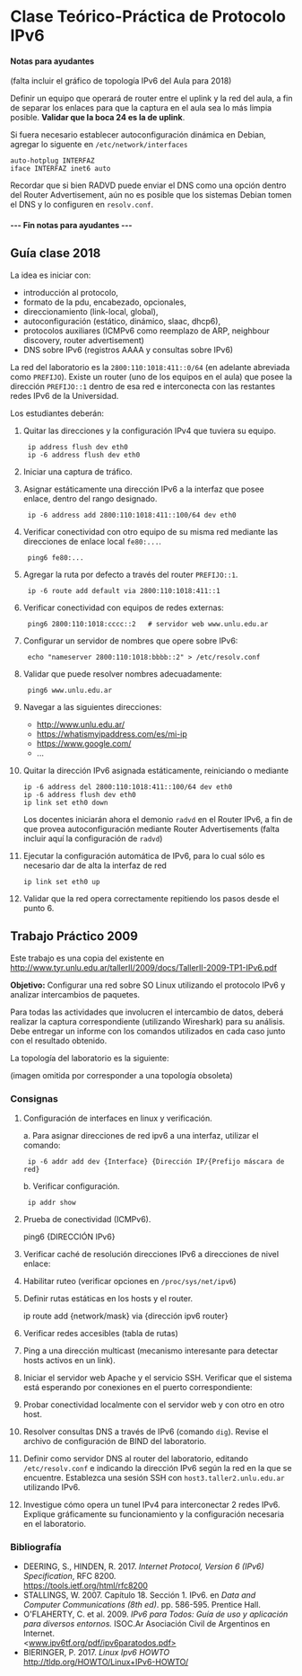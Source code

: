 Clase Teórico-Práctica de Protocolo IPv6
========================================

#### Notas para ayudantes

(falta incluir el gráfico de topología IPv6 del Aula para 2018)

Definir un equipo que operará de router entre el uplink y la red del aula, a fin de separar los enlaces para que la captura en el aula sea lo más limpia posible. **Validar que la boca 24 es la de uplink**.

Si fuera necesario establecer autoconfiguración dinámica en Debian, agregar lo siguente en `/etc/network/interfaces`

    auto-hotplug INTERFAZ
    iface INTERFAZ inet6 auto

Recordar que si bien RADVD puede enviar el DNS como una opción dentro del Router Advertisement, aún no es posible que los sistemas Debian tomen el DNS y lo configuren en `resolv.conf`.

#### --- Fin notas para ayudantes ---


Guía clase 2018
---------------

La idea es iniciar con:

- introducción al protocolo,
- formato de la pdu, encabezado, opcionales,
- direccionamiento (link-local, global),
- autoconfiguración (estático, dinámico, slaac, dhcp6),
- protocolos auxiliares (ICMPv6 como reemplazo de ARP, neighbour discovery, router advertisement)
- DNS sobre IPv6 (registros AAAA y consultas sobre IPv6)

La red del laboratorio es la `2800:110:1018:411::0/64` (en adelante abreviada como `PREFIJO`). Existe un router (uno de los equipos en el aula) que posee la dirección `PREFIJO::1` dentro de esa red e interconecta con las restantes redes IPv6 de la Universidad.

Los estudiantes deberán:

1. Quitar las direcciones y la configuración IPv4 que tuviera su equipo.

        ip address flush dev eth0
        ip -6 address flush dev eth0

2. Iniciar una captura de tráfico.

3. Asignar estáticamente una dirección IPv6 a la interfaz que posee enlace, dentro del rango designado.

        ip -6 address add 2800:110:1018:411::100/64 dev eth0

4. Verificar conectividad con otro equipo de su misma red mediante las direcciones de enlace local `fe80:...`.

        ping6 fe80:...

5. Agregar la ruta por defecto a través del router `PREFIJO::1`.

        ip -6 route add default via 2800:110:1018:411::1

6. Verificar conectividad con equipos de redes externas:

        ping6 2800:110:1018:cccc::2   # servidor web www.unlu.edu.ar

7. Configurar un servidor de nombres que opere sobre IPv6:

        echo "nameserver 2800:110:1018:bbbb::2" > /etc/resolv.conf

8. Validar que puede resolver nombres adecuadamente:

        ping6 www.unlu.edu.ar

9. Navegar a las siguientes direcciones:

    - <http://www.unlu.edu.ar/>
    - <https://whatismyipaddress.com/es/mi-ip>
    - <https://www.google.com/>
    - ...

10. Quitar la dirección IPv6 asignada estáticamente, reiniciando o mediante

        ip -6 address del 2800:110:1018:411::100/64 dev eth0
        ip -6 address flush dev eth0
        ip link set eth0 down

    Los docentes iniciarán ahora el demonio `radvd` en el Router IPv6, a fin de que provea autoconfiguración mediante Router Advertisements (falta incluir aquí la configuración de `radvd`)

11. Ejecutar la configuración automática de IPv6, para lo cual sólo es necesario dar de alta la interfaz de red

        ip link set eth0 up

12. Validar que la red opera correctamente repitiendo los pasos desde el punto 6.


Trabajo Práctico 2009
---------------------

Este trabajo es una copia del existente en <http://www.tyr.unlu.edu.ar/tallerII/2009/docs/TallerII-2009-TP1-IPv6.pdf>

**Objetivo:** Configurar una red sobre SO Linux utilizando el protocolo IPv6 y analizar intercambios de paquetes.

Para todas las actividades que involucren el intercambio de datos, deberá realizar la captura correspondiente (utilizando Wireshark) para su análisis. Debe entregar un informe con los comandos utilizados en cada caso junto con el resultado obtenido.

La topología del laboratorio es la siguiente:

(imagen omitida por corresponder a una topología obsoleta)

### Consignas

1. Configuración de interfaces en linux y verificación.

    a. Para asignar direcciones de red ipv6 a una interfaz, utilizar el comando:

        ip -6 addr add dev {Interface} {Dirección IP/{Prefijo máscara de red}

    b. Verificar configuración.

        ip addr show

2. Prueba de conectividad (ICMPv6).

    ping6 {DIRECCIÓN IPv6}

3. Verificar caché de resolución direcciones IPv6 a direcciones de nivel enlace:

4. Habilitar ruteo (verificar opciones en `/proc/sys/net/ipv6`)

5. Definir rutas estáticas en los hosts y el router.

    ip route add {network/mask} via {dirección ipv6 router}

6. Verificar redes accesibles (tabla de rutas)

7. Ping a una dirección multicast (mecanismo interesante para detectar hosts activos en un link).

8. Iniciar el servidor web Apache y el servicio SSH. Verificar que el sistema está esperando por conexiones en el puerto correspondiente:

9. Probar conectividad localmente con el servidor web y con otro en otro host.

10. Resolver consultas DNS a través de IPv6 (comando `dig`). Revise el archivo de configuración de BIND del laboratorio.

11. Definir como servidor DNS al router del laboratorio, editando `/etc/resolv.conf` e indicando la dirección IPv6 según la red en la que se encuentre. Establezca una sesión SSH con `host3.taller2.unlu.edu.ar` utilizando IPv6.

12. Investigue cómo opera un tunel IPv4 para interconectar 2 redes IPv6. Explique gráficamente su funcionamiento y la configuración necesaria en el laboratorio.

### Bibliografía

- DEERING, S., HINDEN, R. 2017. _Internet Protocol, Version 6 (IPv6) Specification_, RFC 8200.  
  <https://tools.ietf.org/html/rfc8200>
- STALLINGS, W. 2007. Capítulo 18. Sección 1. IPv6. en _Data and Computer Communications (8th ed)_. pp. 586-595. Prentice Hall.
- O'FLAHERTY, C. et al. 2009. _IPv6 para Todos: Guía de uso y aplicación para diversos entornos._ ISOC.Ar Asociación Civil de Argentinos en Internet.  
  <www.ipv6tf.org/pdf/ipv6paratodos.pdf>
- BIERINGER, P. 2017. _Linux Ipv6 HOWTO_  
  <http://tldp.org/HOWTO/Linux+IPv6-HOWTO/>
